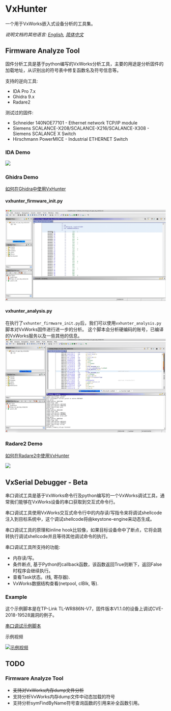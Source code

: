 # VxHunter
一个用于VxWorks嵌入式设备分析的工具集。

*说明文档的其他语言: [English](README.md), [简体中文](README.zh-cn.md)*


## Firmware Analyze Tool
固件分析工具是基于python编写的VxWorks分析工具，主要的用途是分析固件的加载地址，从识别出的符号表中修复函数名及符号信息等。

支持的逆向工具:
* IDA Pro 7.x
* Ghidra 9.x
* Radare2

测试过的固件:
* Schneider 140NOE77101 - Ethernet network TCP/IP module
* Siemens SCALANCE-X208/SCALANCE-X216/SCALANCE-X308 - Siemens SCALANCE X Switch
* Hirschmann PowerMICE - Industrial ETHERNET Switch


### IDA Demo
![](docs/images/VxHunter_IDA_480.gif)


### Ghidra Demo
[如何在Ghidra中使用VxHunter](docs/How_to_use_vxhunter_firmware_tools_in_ghidra.zh-cn.md)


#### vxhunter_firmware_init.py
![](docs/images/VxHunter_ghidra_firmware_init_720.gif)


#### vxhunter_analysis.py
在执行了`vxhunter_firmware_init.py`后，我们可以使用`vxhunter_analysis.py`脚本对VxWorks固件进行进一步的分析。
这个脚本会分析硬编码的账号，已编译的VxWorks服务以及一些其他的信息。
![](docs/images/VxHunter_ghidra_analysis_720.gif)


### Radare2 Demo

[如何在Radare2中使用VxHunter](docs/How_to_use_vxhunter_firmware_tools_in_radare2.zh-cn.md)

![](docs/images/VxHunter_Radare2_720.gif)
 
## VxSerial Debugger - Beta
串口调试工具是基于VxWorks命令行及python编写的一个VxWorks调试工具，通常我们能够在VxWorks设备的串口获取到交互式命令行。

串口调试工具使用VxWorks交互式命令行中的内存读/写指令来将调试shellcode注入到目标系统中，这个调试shellcode将由keystone-engine来动态生成。

串口调试工具的原理和inline hook比较像，如果目标设备命中了断点，它将会跳转执行调试shellcode并且等待其他调试命令的执行。

串口调试工具所支持的功能:
* 内存读/写。
* 条件断点, 基于Python的callback函数，该函数返回True则断下，返回False时程序会继续执行。
* 查看Task状态。(栈, 寄存器).
* VxWorks数据结构查看(netpool, clBlk, 等).


### Example
这个示例脚本是在TP-Link TL-WR886N-V7，固件版本V1.1.0的设备上调试CVE-2018-19528漏洞的例子。


[串口调试示例脚本](serial_debugger_example.py)

示例视频

[![示例视频](https://img.youtube.com/vi/ulO8MsoDLLk/0.jpg)](https://www.youtube.com/watch?v=ulO8MsoDLLk)


## TODO
### Firmware Analyze Tool
* ~~支持对VxWorks内存dump文件分析~~
* 支持分析VxWorks内存dump文件中动态加载的符号
* 支持分析symFindByName符号查询函数的引用来补全函数引用。
